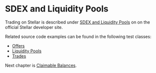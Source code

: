 # SDEX and Liquidity Pools

Trading on Stellar is described under [SDEX and Liquidity Pools](https://developers.stellar.org/docs/encyclopedia/liquidity-on-stellar-sdex-liquidity-pools#manage-buy-offer) on on the official Stellar developer site.

Related source code examples can be found in the following test classes:

- [Offers](https://github.com/Soneso/stellar-ios-mac-sdk/blob/master/stellarsdk/stellarsdkTests/offers/OffersRemoteTestCase.swift)
- [Liquidity Pools](https://github.com/Soneso/stellar-ios-mac-sdk/blob/master/stellarsdk/stellarsdkTests/amm/AmmTestCase.swift)
- [Trades](https://github.com/Soneso/stellar-ios-mac-sdk/blob/master/stellarsdk/stellarsdkTests/trades/TradesTestCase.swift)


Next chapter is [Claimable Balances](claimable-balances.md).